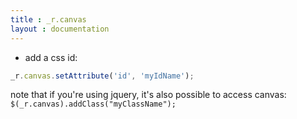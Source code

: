 ```yaml
---
title : _r.canvas
layout : documentation
---
```


- add a css id:

```js
_r.canvas.setAttribute('id', 'myIdName');
```

note that if you're using jquery, it's also possible to access canvas: `$(_r.canvas).addClass("myClassName");`
